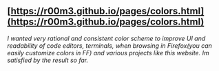 ## [https://r00m3.github.io/pages/colors.html](https://r00m3.github.io/pages/colors.html)
_I wanted very rational and consistent color scheme to improve UI and readability of code editors, terminals, when browsing in Firefox(you can easily customize colors in FF) and various projects like this website. Im satisfied by the result so far._
